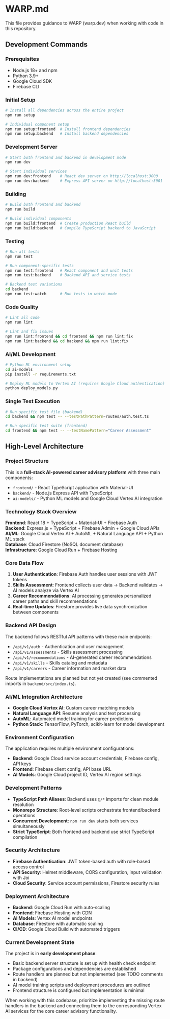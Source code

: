 # WARP.md

This file provides guidance to WARP (warp.dev) when working with code in this repository.

## Development Commands

### Prerequisites
- Node.js 18+ and npm
- Python 3.9+
- Google Cloud SDK
- Firebase CLI

### Initial Setup
```bash
# Install all dependencies across the entire project
npm run setup

# Individual component setup
npm run setup:frontend  # Install frontend dependencies
npm run setup:backend   # Install backend dependencies
```

### Development Server
```bash
# Start both frontend and backend in development mode
npm run dev

# Start individual services
npm run dev:frontend    # React dev server on http://localhost:3000
npm run dev:backend     # Express API server on http://localhost:3001
```

### Building
```bash
# Build both frontend and backend
npm run build

# Build individual components
npm run build:frontend  # Create production React build
npm run build:backend   # Compile TypeScript backend to JavaScript
```

### Testing
```bash
# Run all tests
npm run test

# Run component-specific tests
npm run test:frontend   # React component and unit tests
npm run test:backend    # Backend API and service tests

# Backend test variations
cd backend
npm run test:watch      # Run tests in watch mode
```

### Code Quality
```bash
# Lint all code
npm run lint

# Lint and fix issues
npm run lint:frontend && cd frontend && npm run lint:fix
npm run lint:backend && cd backend && npm run lint:fix
```

### AI/ML Development
```bash
# Python ML environment setup
cd ai-models
pip install -r requirements.txt

# Deploy ML models to Vertex AI (requires Google Cloud authentication)
python deploy_models.py
```

### Single Test Execution
```bash
# Run specific test file (backend)
cd backend && npm test -- --testPathPattern=routes/auth.test.ts

# Run specific test suite (frontend)
cd frontend && npm test -- --testNamePattern="Career Assessment"
```

## High-Level Architecture

### Project Structure
This is a **full-stack AI-powered career advisory platform** with three main components:
- `frontend/` - React TypeScript application with Material-UI
- `backend/` - Node.js Express API with TypeScript
- `ai-models/` - Python ML models and Google Cloud Vertex AI integration

### Technology Stack Overview
**Frontend**: React 18 + TypeScript + Material-UI + Firebase Auth  
**Backend**: Express.js + TypeScript + Firebase Admin + Google Cloud APIs  
**AI/ML**: Google Cloud Vertex AI + AutoML + Natural Language API + Python ML stack  
**Database**: Cloud Firestore (NoSQL document database)  
**Infrastructure**: Google Cloud Run + Firebase Hosting

### Core Data Flow
1. **User Authentication**: Firebase Auth handles user sessions with JWT tokens
2. **Skills Assessment**: Frontend collects user data → Backend validates → AI models analyze via Vertex AI
3. **Career Recommendations**: AI processing generates personalized career paths and skill recommendations
4. **Real-time Updates**: Firestore provides live data synchronization between components

### Backend API Design
The backend follows RESTful API patterns with these main endpoints:
- `/api/v1/auth` - Authentication and user management
- `/api/v1/assessments` - Skills assessment processing
- `/api/v1/recommendations` - AI-generated career recommendations  
- `/api/v1/skills` - Skills catalog and metadata
- `/api/v1/careers` - Career information and market data

Route implementations are planned but not yet created (see commented imports in `backend/src/index.ts`).

### AI/ML Integration Architecture
- **Google Cloud Vertex AI**: Custom career matching models
- **Natural Language API**: Resume analysis and text processing
- **AutoML**: Automated model training for career predictions
- **Python Stack**: TensorFlow, PyTorch, scikit-learn for model development

### Environment Configuration
The application requires multiple environment configurations:
- **Backend**: Google Cloud service account credentials, Firebase config, API keys
- **Frontend**: Firebase client config, API base URL
- **AI Models**: Google Cloud project ID, Vertex AI region settings

### Development Patterns
- **TypeScript Path Aliases**: Backend uses `@/*` imports for clean module resolution
- **Monorepo Structure**: Root-level scripts orchestrate frontend/backend operations
- **Concurrent Development**: `npm run dev` starts both services simultaneously
- **Strict TypeScript**: Both frontend and backend use strict TypeScript compilation

### Security Architecture
- **Firebase Authentication**: JWT token-based auth with role-based access control
- **API Security**: Helmet middleware, CORS configuration, input validation with Joi
- **Cloud Security**: Service account permissions, Firestore security rules

### Deployment Architecture
- **Backend**: Google Cloud Run with auto-scaling
- **Frontend**: Firebase Hosting with CDN
- **AI Models**: Vertex AI model endpoints
- **Database**: Firestore with automatic scaling
- **CI/CD**: Google Cloud Build with automated triggers

### Current Development State
The project is in **early development phase**:
- Basic backend server structure is set up with health check endpoint
- Package configurations and dependencies are established
- Route handlers are planned but not implemented (see TODO comments in backend)
- AI model training scripts and deployment procedures are outlined
- Frontend structure is configured but implementation is minimal

When working with this codebase, prioritize implementing the missing route handlers in the backend and connecting them to the corresponding Vertex AI services for the core career advisory functionality.